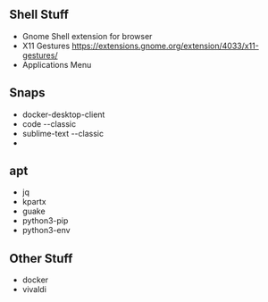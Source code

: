 ## Shell Stuff
* Gnome Shell extension for browser
* X11 Gestures https://extensions.gnome.org/extension/4033/x11-gestures/
* Applications Menu

## Snaps
* docker-desktop-client
* code --classic
* sublime-text --classic
* 


## apt
* jq
* kpartx
* guake
* python3-pip
* python3-env


## Other Stuff
* docker
* vivaldi
